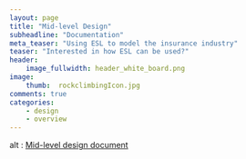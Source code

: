 ```yaml
---
layout: page
title: "Mid-level Design"
subheadline: "Documentation"
meta_teaser: "Using ESL to model the insurance industry"
teaser: "Interested in how ESL can be used?"
header:
    image_fullwidth: header_white_board.png
image:
    thumb:  rockclimbingIcon.jpg
comments: true
categories:
    - design
    - overview
---
```

<div>
  <object data="{{site.url}}/documents/midlevel.pdf" type="application/pdf" width="700" height="1000">
alt : <a href="{{site.url}}/documents/midlevel.pdf">Mid-level design document</a>
</object>
</div>
